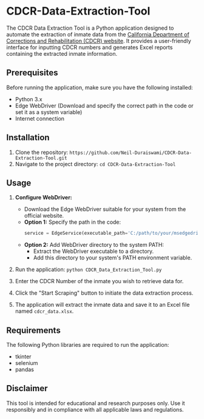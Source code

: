 # CDCR-Data-Extraction-Tool

The CDCR Data Extraction Tool is a Python application designed to automate the extraction of inmate data from the [California Department of Corrections and Rehabilitation (CDCR) website](https://apps.cdcr.ca.gov/ciris). It provides a user-friendly interface for inputting CDCR numbers and generates Excel reports containing the extracted inmate information.

## Prerequisites

Before running the application, make sure you have the following installed:

- Python 3.x
- Edge WebDriver (Download and specify the correct path in the code or set it as a system variable)
- Internet connection

## Installation

1. Clone the repository: `https://github.com/Neil-Duraiswami/CDCR-Data-Extraction-Tool.git`
2. Navigate to the project directory: `cd CDCR-Data-Extraction-Tool`


## Usage

1. **Configure WebDriver:**
    - Download the Edge WebDriver suitable for your system from the official website.
    - **Option 1:** Specify the path in the code:
        ```python
        service = EdgeService(executable_path='C:/path/to/your/msedgedriver.exe')
        ```
    - **Option 2:** Add WebDriver directory to the system PATH:
        - Extract the WebDriver executable to a directory.
        - Add this directory to your system's PATH environment variable.

2. Run the application: `python CDCR_Data_Extraction_Tool.py`
3. Enter the CDCR Number of the inmate you wish to retrieve data for.
4. Click the "Start Scraping" button to initiate the data extraction process.
5. The application will extract the inmate data and save it to an Excel file named `cdcr_data.xlsx`.

## Requirements

The following Python libraries are required to run the application:

- tkinter
- selenium
- pandas


## Disclaimer

This tool is intended for educational and research purposes only. Use it responsibly and in compliance with all applicable laws and regulations.

